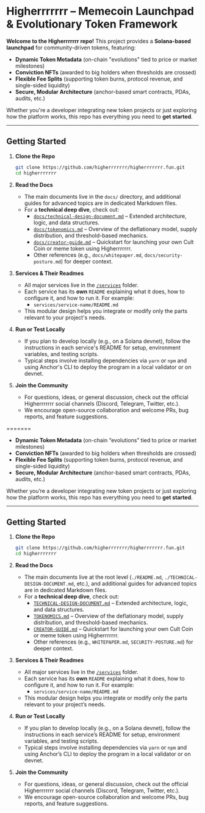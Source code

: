 # Higherrrrrrr – Memecoin Launchpad & Evolutionary Token Framework

**Welcome to the Higherrrrrrr repo!** This project provides a **Solana-based launchpad** for community-driven tokens, featuring:

- **Dynamic Token Metadata** (on-chain "evolutions" tied to price or market milestones)  
- **Conviction NFTs** (awarded to big holders when thresholds are crossed)  
- **Flexible Fee Splits** (supporting token burns, protocol revenue, and single-sided liquidity)  
- **Secure, Modular Architecture** (anchor-based smart contracts, PDAs, audits, etc.)

Whether you're a developer integrating new token projects or just exploring how the platform works, this repo has everything you need to **get started**.

---

## Getting Started

1. **Clone the Repo**  
   ```bash
   git clone https://github.com/higherrrrrrr/higherrrrrrr.fun.git
   cd higherrrrrrr
   ```
   
2. **Read the Docs**  
   - The main documents live in the `docs/` directory, and additional guides for advanced topics are in dedicated Markdown files.  
   - For a **technical deep dive**, check out:  
     - [`docs/technical-design-document.md`](./docs/technical-design-document.md) – Extended architecture, logic, and data structures.  
     - [`docs/tokenomics.md`](./docs/tokenomics.md) – Overview of the deflationary model, supply distribution, and threshold-based mechanics.  
     - [`docs/creator-guide.md`](./docs/creator-guide.md) – Quickstart for launching your own Cult Coin or meme token using Higherrrrrrr.  
     - Other references (e.g., `docs/whitepaper.md`, `docs/security-posture.md`) for deeper context.  

3. **Services & Their Readmes**  
   - All major services live in the [`/services`](./services) folder.  
   - Each service has its **own** `README` explaining what it does, how to configure it, and how to run it. For example:  
     - `services/service-name/README.md`  
   - This modular design helps you integrate or modify only the parts relevant to your project's needs.

4. **Run or Test Locally**  
   - If you plan to develop locally (e.g., on a Solana devnet), follow the instructions in each service's README for setup, environment variables, and testing scripts.  
   - Typical steps involve installing dependencies via `yarn` or `npm` and using Anchor's CLI to deploy the program in a local validator or on devnet.

5. **Join the Community**  
   - For questions, ideas, or general discussion, check out the official Higherrrrrrr social channels (Discord, Telegram, Twitter, etc.).  
   - We encourage open-source collaboration and welcome PRs, bug reports, and feature suggestions.

=======

- **Dynamic Token Metadata** (on-chain “evolutions” tied to price or market milestones)  
- **Conviction NFTs** (awarded to big holders when thresholds are crossed)  
- **Flexible Fee Splits** (supporting token burns, protocol revenue, and single-sided liquidity)  
- **Secure, Modular Architecture** (anchor-based smart contracts, PDAs, audits, etc.)

Whether you’re a developer integrating new token projects or just exploring how the platform works, this repo has everything you need to **get started**.

---

## Getting Started

1. **Clone the Repo**  
   ```bash
   git clone https://github.com/higherrrrrrr/higherrrrrrr.fun.git
   cd higherrrrrrr
   ```
   
2. **Read the Docs**  
   - The main documents live at the root level (`./README.md`, `./TECHNICAL-DESIGN-DOCUMENT.md`, etc.), and additional guides for advanced topics are in dedicated Markdown files.  
   - For a **technical deep dive**, check out:  
     - [`TECHNICAL-DESIGN-DOCUMENT.md`](./TECHNICAL-DESIGN-DOCUMENT.md) – Extended architecture, logic, and data structures.  
     - [`TOKENOMICS.md`](./TOKENOMICS.md) – Overview of the deflationary model, supply distribution, and threshold-based mechanics.  
     - [`CREATOR-GUIDE.md`](./CREATOR-GUIDE.md) – Quickstart for launching your own Cult Coin or meme token using Higherrrrrrr.  
     - Other references (e.g., `WHITEPAPER.md`, `SECURITY-POSTURE.md`) for deeper context.  

3. **Services & Their Readmes**  
   - All major services live in the [`/services`](./services) folder.  
   - Each service has its **own** `README` explaining what it does, how to configure it, and how to run it. For example:  
     - `services/service-name/README.md`  
   - This modular design helps you integrate or modify only the parts relevant to your project’s needs.

4. **Run or Test Locally**  
   - If you plan to develop locally (e.g., on a Solana devnet), follow the instructions in each service’s README for setup, environment variables, and testing scripts.  
   - Typical steps involve installing dependencies via `yarn` or `npm` and using Anchor’s CLI to deploy the program in a local validator or on devnet.

5. **Join the Community**  
   - For questions, ideas, or general discussion, check out the official Higherrrrrrr social channels (Discord, Telegram, Twitter, etc.).  
   - We encourage open-source collaboration and welcome PRs, bug reports, and feature suggestions.